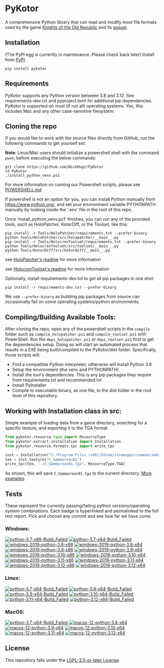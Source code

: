 
PyKotor
=======
A comprehensive Python library that can read and modify most file formats used by the game [Knights of the Old Republic](https://en.wikipedia.org/wiki/Star_Wars:_Knights_of_the_Old_Republic_(video_game)) and its [sequel](https://en.wikipedia.org/wiki/Star_Wars_Knights_of_the_Old_Republic_II:_The_Sith_Lords).

## Installation
(The PyPI egg is currently in maintenance. Please check back later) Install from [PyPI](https://pypi.org/project/PyKotor/).
```commandline
pip install pykotor
```

## Requirements
PyKotor supports any Python version between 3.8 and 3.12. See requirements-dev.txt and pyproject.toml for additional pip dependencies.
PyKotor is supported on most (if not all) operating systems. Yes, this includes Mac and any other case-sensitive filesystem.

## Cloning the repo
If you would like to work with the source files directly from GitHub, run the following commands to get yourself set:

**Note**: Linux/Mac users should initialize a powershell shell with the command `pwsh`, before executing the below commands:

```commandline
git clone https://github.com/NickHugi/PyKotor
cd PyKotor
./install_python_venv.ps1
```
For more information on running our Powershell scripts, please see [POWERSHELL.md](https://github.com/NickHugi/PyKotor/blob/master/POWERSHELL.md)

If powershell is not an option for you, you can install Python manually from https://www.python.org/, and set your environment variable PYTHONPATH manually by looking inside the '.env' file in the root of this repo.


Once 'install_python_venv.ps1' finishes, you can run any of the provided tools, such as HoloPatcher, KotorDiff, or the Toolset, like this:
```commandline
pip install -r Tools/HoloPatcher/requirements.txt --prefer-binary
python Tools/HoloPatcher/src/holopatcher/__main__.py
pip install -r Tools/HolocronToolset/requirements.txt --prefer-binary
python Tools/HolocronToolset/src/toolset/__main__.py
python Tools/KotorDiff/src/kotordiff/__main__.py
```

see [HoloPatcher's readme](https://github.com/NickHugi/PyKotor/tree/master/Tools/HoloPatcher#readme) for more information

see [HolocronToolset's readme](https://github.com/NickHugi/PyKotor/tree/master/Tools/HolocronToolset#readme) for more information

Optionally, install requirements-dev.txt to get all pip packages in one shot:
```commandline
pip install -r requirements-dev.txt --prefer-binary
```
We use `--prefer-binary` as building pip packages from source can occasionally fail on some operating systems/python environments.

## Compiling/Building Available Tools:
After cloning the repo, open any of the powershell scripts in the `compile` folder such as `compile_holopatcher.ps1` and `compile_toolset.ps1` with PowerShell. Run the `deps_holopatcher.ps1` or `deps_toolset.ps1` first to get the dependencies setup. Doing so will start an automated process that results in a EXE being built/compiled to the PyKotor/dist folder. Specifically, those scripts will:
- Find a compatible Python interpreter, otherwise will install Python 3.8
- Setup the environment (the venv and PYTHONPATH)
- Install the tool's dependencies. This is any pip packages they require from requirements.txt and recommended.txt
- Install PyInstaller
- Compile to executable binary, as one file, to the dist folder in the root level of this repository.


## Working with Installation class in src:
Simple example of loading data from a game directory, searching for a specific texture, and exporting it to the TGA format.
```python
from pykotor.resource.type import ResourceType
from pykotor.extract.installation import Installation
from pykotor.resource.formats.tpc import write_tpc

inst = Installation("C:/Program Files (x86)/Steam/steamapps/common/swkotor")
tex = inst.texture("C_Gammorean01")
write_tpc(tex, "./C_Gammorean01.tga", ResourceType.TGA)
```
As shown, this will save `C_Gammorean01.tga` to the current directory.
[More examples](https://github.com/NickHugi/PyKotor/blob/master/Libraries/PyKotor/docs/installation.md)

## Tests

These represent the currently passing/failing python versions/operating system combinations. Each badge is hyperlinked and permalinked to the full test report. Pick and choose any commit and see how far we have come.

### Windows:

<!-- WINDOWS-BADGES-START -->
[![python-3.7-x86-Build_Failed](https://img.shields.io/badge/python--3.7--x86_Build_Failed-lightgrey)](https://github.com/th3w1zard1/PyKotor/actions/runs/10766982803)
[![python-3.7-x64-Build_Failed](https://img.shields.io/badge/python--3.7--x64_Build_Failed-lightgrey)](https://github.com/th3w1zard1/PyKotor/actions/runs/10766982803)
[![windows-2019-python-3.8-x86](https://img.shields.io/badge/build-python--3.8--x86_Passing_663-brightgreen?style=plastic&logo=simple-icons&logoColor=%23FF5e34&label=21&labelColor=%23c71818&color=%232f991a)](https://htmlpreview.github.io/?https://github.com/th3w1zard1/PyKotor/blob/866cc90752aae3dc8ffa5caf2195dcee7d494cee/tests/results/1a95fae2dcd220d2f20dac0210922b32ad56c4fd/pytest_report_windows-2019_python_3.8_x86/pytest_report.html)
[![windows-2019-python-3.8-x64](https://img.shields.io/badge/build-python--3.8--x64_Passing_663-brightgreen?style=plastic&logo=simple-icons&logoColor=%23FF5e34&label=21&labelColor=%23c71818&color=%232f991a)](https://htmlpreview.github.io/?https://github.com/th3w1zard1/PyKotor/blob/866cc90752aae3dc8ffa5caf2195dcee7d494cee/tests/results/1a95fae2dcd220d2f20dac0210922b32ad56c4fd/pytest_report_windows-2019_python_3.8_x64/pytest_report.html)
[![windows-2019-python-3.9-x86](https://img.shields.io/badge/build-python--3.9--x86_Passing_663-brightgreen?style=plastic&logo=simple-icons&logoColor=%23FF5e34&label=21&labelColor=%23c71818&color=%232f991a)](https://htmlpreview.github.io/?https://github.com/th3w1zard1/PyKotor/blob/866cc90752aae3dc8ffa5caf2195dcee7d494cee/tests/results/1a95fae2dcd220d2f20dac0210922b32ad56c4fd/pytest_report_windows-2019_python_3.9_x86/pytest_report.html)
[![windows-2019-python-3.9-x64](https://img.shields.io/badge/build-python--3.9--x64_Passing_663-brightgreen?style=plastic&logo=simple-icons&logoColor=%23FF5e34&label=21&labelColor=%23c71818&color=%232f991a)](https://htmlpreview.github.io/?https://github.com/th3w1zard1/PyKotor/blob/866cc90752aae3dc8ffa5caf2195dcee7d494cee/tests/results/1a95fae2dcd220d2f20dac0210922b32ad56c4fd/pytest_report_windows-2019_python_3.9_x64/pytest_report.html)
[![windows-2019-python-3.10-x86](https://img.shields.io/badge/build-python--3.10--x86_Passing_663-brightgreen?style=plastic&logo=simple-icons&logoColor=%23FF5e34&label=21&labelColor=%23c71818&color=%232f991a)](https://htmlpreview.github.io/?https://github.com/th3w1zard1/PyKotor/blob/866cc90752aae3dc8ffa5caf2195dcee7d494cee/tests/results/1a95fae2dcd220d2f20dac0210922b32ad56c4fd/pytest_report_windows-2019_python_3.10_x86/pytest_report.html)
[![windows-2019-python-3.10-x64](https://img.shields.io/badge/build-python--3.10--x64_Passing_663-brightgreen?style=plastic&logo=simple-icons&logoColor=%23FF5e34&label=21&labelColor=%23c71818&color=%232f991a)](https://htmlpreview.github.io/?https://github.com/th3w1zard1/PyKotor/blob/866cc90752aae3dc8ffa5caf2195dcee7d494cee/tests/results/1a95fae2dcd220d2f20dac0210922b32ad56c4fd/pytest_report_windows-2019_python_3.10_x64/pytest_report.html)
[![windows-2019-python-3.11-x86](https://img.shields.io/badge/build-python--3.11--x86_Passing_663-brightgreen?style=plastic&logo=simple-icons&logoColor=%23FF5e34&label=21&labelColor=%23c71818&color=%232f991a)](https://htmlpreview.github.io/?https://github.com/th3w1zard1/PyKotor/blob/866cc90752aae3dc8ffa5caf2195dcee7d494cee/tests/results/1a95fae2dcd220d2f20dac0210922b32ad56c4fd/pytest_report_windows-2019_python_3.11_x86/pytest_report.html)
[![windows-2019-python-3.11-x64](https://img.shields.io/badge/build-python--3.11--x64_Passing_663-brightgreen?style=plastic&logo=simple-icons&logoColor=%23FF5e34&label=21&labelColor=%23c71818&color=%232f991a)](https://htmlpreview.github.io/?https://github.com/th3w1zard1/PyKotor/blob/866cc90752aae3dc8ffa5caf2195dcee7d494cee/tests/results/1a95fae2dcd220d2f20dac0210922b32ad56c4fd/pytest_report_windows-2019_python_3.11_x64/pytest_report.html)
[![windows-2019-python-3.12-x86](https://img.shields.io/badge/build-python--3.12--x86_Passing_663-brightgreen?style=plastic&logo=simple-icons&logoColor=%23FF5e34&label=21&labelColor=%23c71818&color=%232f991a)](https://htmlpreview.github.io/?https://github.com/th3w1zard1/PyKotor/blob/866cc90752aae3dc8ffa5caf2195dcee7d494cee/tests/results/1a95fae2dcd220d2f20dac0210922b32ad56c4fd/pytest_report_windows-2019_python_3.12_x86/pytest_report.html)
[![windows-2019-python-3.12-x64](https://img.shields.io/badge/build-python--3.12--x64_Passing_663-brightgreen?style=plastic&logo=simple-icons&logoColor=%23FF5e34&label=21&labelColor=%23c71818&color=%232f991a)](https://htmlpreview.github.io/?https://github.com/th3w1zard1/PyKotor/blob/866cc90752aae3dc8ffa5caf2195dcee7d494cee/tests/results/1a95fae2dcd220d2f20dac0210922b32ad56c4fd/pytest_report_windows-2019_python_3.12_x64/pytest_report.html)
<!-- WINDOWS-BADGES-END -->

### Linux:

<!-- LINUX-BADGES-START -->
[![python-3.7-x64-Build_Failed](https://img.shields.io/badge/python--3.7--x64_Build_Failed-lightgrey)](https://github.com/th3w1zard1/PyKotor/actions/runs/10766982803)
[![python-3.8-x64-Build_Failed](https://img.shields.io/badge/python--3.8--x64_Build_Failed-lightgrey)](https://github.com/th3w1zard1/PyKotor/actions/runs/10766982803)
[![python-3.9-x64-Build_Failed](https://img.shields.io/badge/python--3.9--x64_Build_Failed-lightgrey)](https://github.com/th3w1zard1/PyKotor/actions/runs/10766982803)
[![python-3.10-x64-Build_Failed](https://img.shields.io/badge/python--3.10--x64_Build_Failed-lightgrey)](https://github.com/th3w1zard1/PyKotor/actions/runs/10766982803)
[![python-3.11-x64-Build_Failed](https://img.shields.io/badge/python--3.11--x64_Build_Failed-lightgrey)](https://github.com/th3w1zard1/PyKotor/actions/runs/10766982803)
[![python-3.12-x64-Build_Failed](https://img.shields.io/badge/python--3.12--x64_Build_Failed-lightgrey)](https://github.com/th3w1zard1/PyKotor/actions/runs/10766982803)
<!-- LINUX-BADGES-END -->

### MacOS:

<!-- MACOS-BADGES-START -->
[![python-3.7-x64-Build_Failed](https://img.shields.io/badge/python--3.7--x64_Build_Failed-lightgrey)](https://github.com/th3w1zard1/PyKotor/actions/runs/10766982803)
[![macos-12-python-3.8-x64](https://img.shields.io/badge/build-python--3.8--x64_Passing_660-brightgreen?style=plastic&logo=simple-icons&logoColor=%23FF5e34&label=24&labelColor=%23c71818&color=%232f991a)](https://htmlpreview.github.io/?https://github.com/th3w1zard1/PyKotor/blob/866cc90752aae3dc8ffa5caf2195dcee7d494cee/tests/results/1a95fae2dcd220d2f20dac0210922b32ad56c4fd/pytest_report_macos-12_python_3.8_x64/pytest_report.html)
[![macos-12-python-3.9-x64](https://img.shields.io/badge/build-python--3.9--x64_Passing_660-brightgreen?style=plastic&logo=simple-icons&logoColor=%23FF5e34&label=24&labelColor=%23c71818&color=%232f991a)](https://htmlpreview.github.io/?https://github.com/th3w1zard1/PyKotor/blob/866cc90752aae3dc8ffa5caf2195dcee7d494cee/tests/results/1a95fae2dcd220d2f20dac0210922b32ad56c4fd/pytest_report_macos-12_python_3.9_x64/pytest_report.html)
[![macos-12-python-3.10-x64](https://img.shields.io/badge/build-python--3.10--x64_Passing_660-brightgreen?style=plastic&logo=simple-icons&logoColor=%23FF5e34&label=24&labelColor=%23c71818&color=%232f991a)](https://htmlpreview.github.io/?https://github.com/th3w1zard1/PyKotor/blob/866cc90752aae3dc8ffa5caf2195dcee7d494cee/tests/results/1a95fae2dcd220d2f20dac0210922b32ad56c4fd/pytest_report_macos-12_python_3.10_x64/pytest_report.html)
[![macos-12-python-3.11-x64](https://img.shields.io/badge/build-python--3.11--x64_Passing_660-brightgreen?style=plastic&logo=simple-icons&logoColor=%23FF5e34&label=24&labelColor=%23c71818&color=%232f991a)](https://htmlpreview.github.io/?https://github.com/th3w1zard1/PyKotor/blob/866cc90752aae3dc8ffa5caf2195dcee7d494cee/tests/results/1a95fae2dcd220d2f20dac0210922b32ad56c4fd/pytest_report_macos-12_python_3.11_x64/pytest_report.html)
[![macos-12-python-3.12-x64](https://img.shields.io/badge/build-python--3.12--x64_Passing_662-brightgreen?style=plastic&logo=simple-icons&logoColor=%23FF5e34&label=22&labelColor=%23c71818&color=%232f991a)](https://htmlpreview.github.io/?https://github.com/th3w1zard1/PyKotor/blob/866cc90752aae3dc8ffa5caf2195dcee7d494cee/tests/results/1a95fae2dcd220d2f20dac0210922b32ad56c4fd/pytest_report_macos-12_python_3.12_x64/pytest_report.html)
<!-- MACOS-BADGES-END -->

## License
This repository falls under the [LGPL-3.0-or-later License](https://github.com/NickHugi/PyKotor/blob/master/LICENSE).
































